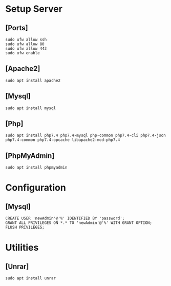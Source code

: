 # Setup Server

## [Ports]
```
sudo ufw allow ssh
sudo ufw allow 80
sudo ufw allow 443
sudo ufw enable
```

## [Apache2]
```
sudo apt install apache2
```

## [Mysql]
```
sudo apt install mysql
```

## [Php]
```
sudo apt install php7.4 php7.4-mysql php-common php7.4-cli php7.4-json php7.4-common php7.4-opcache libapache2-mod-php7.4
```

## [PhpMyAdmin]
```
sudo apt install phpmyadmin
```

# Configuration

## [Mysql]
```
CREATE USER 'newAdmin'@'%' IDENTIFIED BY 'password';
GRANT ALL PRIVILEGES ON *.* TO 'newAdmin'@'%' WITH GRANT OPTION;
FLUSH PRIVILEGES;
```

# Utilities

## [Unrar]
```
sudo apt install unrar
```
